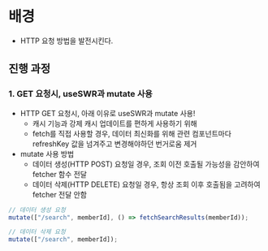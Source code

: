 # 배경
- HTTP 요청 방법을 발전시킨다.

## 진행 과정

### 1. GET 요청시, useSWR과 mutate 사용
- HTTP GET 요청시, 아래 이유로 useSWR과 mutate 사용!
    - 캐시 기능과 강제 캐시 업데이트를 편하게 사용하기 위해
    - fetch를 직접 사용할 경우, 데이터 최신화를 위해 관련 컴포넌트마다 refreshKey 값을 넘겨주고 변경해야하던 번거로움 제거
- mutate 사용 방법
    - 데이터 생성(HTTP POST) 요청일 경우, 조회 이전 호출될 가능성을 감안하여 fetcher 함수 전달
    - 데이터 삭제(HTTP DELETE) 요청일 경우, 항상 조회 이후 호출됨을 고려하여 fetcher 전달 안함
```typescript
// 데이터 생성 요청
mutate(["/search", memberId], () => fetchSearchResults(memberId));

// 데이터 삭제 요청
mutate(["/search", memberId]);
```

